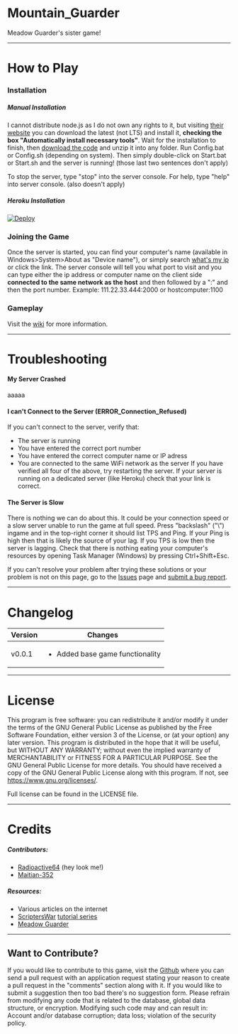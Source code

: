 # Mountain_Guarder
Meadow Guarder's sister game!

***

# How to Play

### Installation
##### Manual Installation
I cannot distribute node.js as I do not own any rights to it, but visiting [their website](https://nodejs.org/) you can download the latest (not LTS) and install it, **checking the box "Automatically install necessary tools"**. Wait for the installation to finish, then [download the code](https://github.com/definitely-nobody-is-here/Mountain_Guarder/archive/refs/heads/master.zip) and unzip it into any folder. Run Config.bat or Config.sh (depending on system). Then simply double-click on Start.bat or Start.sh and the server is running! (those last two sentences don't apply)

To stop the server, type "stop" into the server console.
For help, type "help" into server console. (also doesn't apply)

##### Heroku Installation
[![Deploy](https://www.herokucdn.com/deploy/button.svg)](https://heroku.com/deploy?template=https://github.com/definitely-nobody-is-here/Mountain_Guarder)

### Joining the Game
Once the server is started, you can find your computer's name (available in Windows>System>About as "Device name"), or simply search [what's my ip](http://google.com/search?q=whats+my+ip) or click the link. The server console will tell you what port to visit and you can type either the ip address or computer name on the client side **connected to the same network as the host** and then followed by a ":" and then the port number. Example: 111.22.33.444:2000 or hostcomputer:1100

### Gameplay
Visit the [wiki](https://github.com/definitely-nobody-is-here/Mountain_Guarder/wiki) for more information.

***

# Troubleshooting
#### My Server Crashed
aaaaa
#### I can't Connect to the Server (ERROR_Connection_Refused)
If you can't connect to the server, verify that:
 - The server is running
 - You have entered the correct port number
 - You have entered the correct computer name or IP adress
 - You are connected to the same WiFi network as the server
If you have verified all four of the above, try restarting the server. If your server is running on a dedicated server (like Heroku) check that your link is correct.
#### The Server is Slow
There is nothing we can do about this. It could be your connection speed or a slow server unable to run the game at full speed. Press "backslash" ("\\") ingame and in the top-right corner it should list TPS and Ping. If your Ping is high then that is likely the source of your lag. If you TPS is low then the server is lagging. Check that there is nothing eating your computer's resources by opening Task Manager (Windows) by pressing Ctrl+Shift+Esc.

If you can't resolve your problem after trying these solutions or your problem is not on this page, go to the [Issues](https://github.com/definitely-nobody-is-here/BattleBoxes_Multiplayer/issues) page and [submit a bug report](https://github.com/definitely-nobody-is-here/BattleBoxes_Multiplayer/issues/new?assignees=&labels=bug&template=bug-report.md&title=BUG+-+%5BSummary+here%5D).

***

# Changelog

| Version | Changes                      |
| ------- | ---------------------------- |
| v0.0.1  | <ul><li>Added base game functionality</li></ul> |

***

# License

This program is free software: you can redistribute it and/or modify it under the terms of the GNU General Public License as published by the Free Software Foundation, either version 3 of the License, or (at your option) any later version. This program is distributed in the hope that it will be useful, but WITHOUT ANY WARRANTY; without even the implied warranty of MERCHANTABILITY or FITNESS FOR A PARTICULAR PURPOSE.  See the GNU General Public License for more details. You should have received a copy of the GNU General Public License along with this program.  If not, see <https://www.gnu.org/licenses/>.

Full license can be found in the LICENSE file.

***

# Credits

##### Contributors:
- [Radioactive64](https://github.com/definitely-nobody-is-here) (hey look me!)
- [Maitian-352](https://github.com/maitian352)

##### Resources:
- Various articles on the internet
- [ScriptersWar](https://www.youtube.com/channel/UC8Yp-YagXZ4C5vOduEhcjRw) [tutorial series](https://www.youtube.com/playlist?list=PLcIaPHraYF7k4FbeGIDY-1mZZdjTu9QyL)
- [Meadow Guarder](https://github.com/maitian352/Meadow-Guarder)

***

## Want to Contribute?

If you would like to contribute to this game, visit the [Github](https://github.com/definitely-nobody-is-here/Mountain_Guarder) where you can send a pull request with an application request stating your reason to create a pull request in the "comments" section along with it. If you would like to submit a suggestion then too bad there's no suggestion form. Please refrain from modifying any code that is related to the database, global data structure, or encryption. Modifying such code may and can result in: Account and/or database corruption; data loss; violation of the security policy.